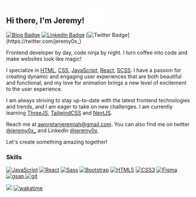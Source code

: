 ## Hi there, I'm Jeremy! <img src="assets/media/wave.gif" width="50px">

[![Blog Badge](https://img.shields.io/badge/-Blog-3B7EBF?style=for-the-badge&logo=Hashnode&logoColor=white&link=https://dapoadedire.hashnode.dev)](https://jeremy0x.hashnode.dev) [![Linkedin Badge](https://img.shields.io/badge/-LinkedIn-3B7EBF?style=for-the-badge&logo=Linkedin&logoColor=white&link=https://www.linkedin.com/in/jeremy0x)](https://www.linkedin.com/in/jeremy0x) [![Twitter Badge](https://img.shields.io/badge/-@jeremy0x__-3B7EBF?style=for-the-badge&logo=twitter&logoColor=white&link=https://twitter.com/jeremy0x_)](https://twitter.com/jeremy0x_)

Frontend developer by day, code ninja by night. I turn coffee into code and make websites look like magic!

I specialize in [HTML](https://developer.mozilla.org/en-US/docs/Web/HTML), [CSS](https://developer.mozilla.org/en-US/docs/Web/CSS), [JavaScript](https://developer.mozilla.org/en-US/docs/Web/JavaScript), [React](https://reactjs.org/), [SCSS](https://sass-lang.com/). I have a passion for creating dynamic and engaging user experiences that are both beautiful and functional, and my love for animation brings a new level of excitement to the user experience.

I am always striving to stay up-to-date with the latest frontend technologies and trends, and I am eager to take on new challenges. I am currently learning [ThreeJS](https://threejs.org/), [TailwindCSS](https://tailwindcss.com/) and [NextJS](https://nextjs.org/).

Reach me at [aworetanjeremiah@gmail.com](mailto:aworetanjeremiah@gmail.com). You can also find me on twitter [@jeremy0x_](https://twitter.com/jeremy0x_) and LinkedIn [@jeremy0x](https://linkedin.com/in/jeremy0x).

Let's create something amazing together!

### Skills

<!-- SKILLS:START -->
<p align="left">
<a href="https://developer.mozilla.org/en-US/docs/Web/JavaScript" target="_blank" rel="noreferrer">
  <img src="https://raw.githubusercontent.com/danielcranney/readme-generator/main/public/icons/skills/javascript-colored.svg" width="36" height="36" alt="JavaScript" /></a>
<a href="https://reactjs.org/" target="_blank" rel="noreferrer">
  <img src="https://raw.githubusercontent.com/danielcranney/readme-generator/main/public/icons/skills/react-colored.svg" width="36" height="36" alt="React" /></a>
  <a href="https://sass-lang.com/" target="_blank" rel="noreferrer">
  <img src="https://raw.githubusercontent.com/danielcranney/readme-generator/main/public/icons/skills/sass-colored.svg" width="36" height="36" alt="Sass" /></a>
<a href="https://getbootstrap.com/" target="_blank" rel="noreferrer">
  <img src="https://raw.githubusercontent.com/danielcranney/readme-generator/main/public/icons/skills/bootstrap-colored.svg" width="36" height="36" alt="Bootstrap" /></a>
<a href="https://developer.mozilla.org/en-US/docs/Glossary/HTML5" target="_blank" rel="noreferrer">
  <img src="https://raw.githubusercontent.com/danielcranney/readme-generator/main/public/icons/skills/html5-colored.svg" width="36" height="36" alt="HTML5" /></a>
<a href="https://www.w3.org/TR/CSS/#css" target="_blank" rel="noreferrer">
  <img src="https://raw.githubusercontent.com/danielcranney/readme-generator/main/public/icons/skills/css3-colored.svg" width="36" height="36" alt="CSS3" /></a>
<a href="https://www.figma.com/" target="_blank" rel="noreferrer">
  <img src="https://raw.githubusercontent.com/danielcranney/readme-generator/main/public/icons/skills/figma-colored.svg" width="36" height="36" alt="Figma" /></a>
<a href="https://greensock.com/gsap/" target="_blank" rel="noreferrer">
  <img src="https://greensock.com/uploads/monthly_2020_03/tweenmax.png.cf27916e926fbb328ff214f66b4c8429.png" width="42" height="42" alt="gsap" />
</a>
<a href="https://git-scm.com" target="_blank" rel="noreferrer">
  <img src="https://www.vectorlogo.zone/logos/git-scm/git-scm-icon.svg" width="36" height="36" alt="git" />
</a>
</p>
<!-- SKILLS:START -->


![](https://komarev.com/ghpvc/?username=jeremiey) [![wakatime](https://wakatime.com/badge/user/34a8dfd4-8b91-4537-979e-8c24b4c9b4b1.svg)](https://wakatime.com/@34a8dfd4-8b91-4537-979e-8c24b4c9b4b1)

<!--
**jeremy0x/jeremy0x** is a ✨ _special_ ✨ repository because its `README.md` (this file) appears on your GitHub profile.
-->
